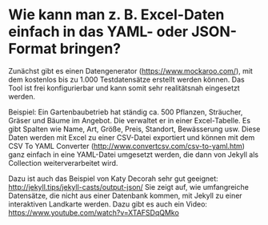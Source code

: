 # Wie kann man z. B. Excel-Daten einfach in das YAML- oder JSON-Format bringen?

Zunächst gibt es einen Datengenerator (https://www.mockaroo.com/), mit dem kostenlos bis zu 1.000 Testdatensätze erstellt werden können. Das Tool ist frei konfigurierbar und kann somit sehr realitätsnah eingesetzt werden.

Beispiel: Ein Gartenbaubetrieb hat ständig ca. 500 Pflanzen, Sträucher, Gräser und Bäume im Angebot. Die verwaltet er in einer Excel-Tabelle. Es gibt Spalten wie Name, Art, Größe, Preis, Standort, Bewässerung usw. Diese Daten werden mit Excel zu einer CSV-Datei exportiert und können mit dem CSV To YAML Converter (http://www.convertcsv.com/csv-to-yaml.htm) ganz einfach in eine YAML-Datei umgesetzt werden, die dann von Jekyll als Collection weiterverarbeitet wird.

Dazu ist auch das Beispiel von Katy Decorah sehr gut geeignet: http://jekyll.tips/jekyll-casts/output-json/ Sie zeigt auf, wie umfangreiche Datensätze, die nicht aus einer Datenbank kommen, mit Jekyll zu einer interaktiven Landkarte werden. Dazu gibt es auch ein Video: https://www.youtube.com/watch?v=XTAFSDqQMko
